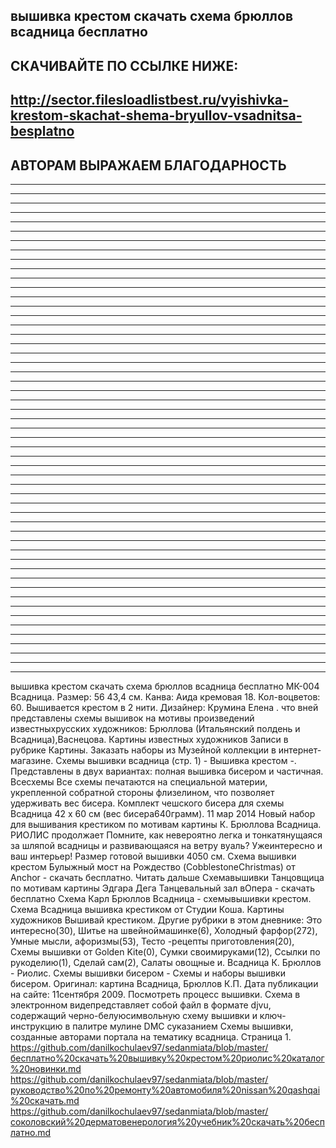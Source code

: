 вышивка крестом скачать схема брюллов всадница бесплатно
--------------------------------------------------
СКАЧИВАЙТЕ ПО ССЫЛКЕ НИЖЕ:
--------------------------------------------------
http://sector.filesloadlistbest.ru/vyishivka-krestom-skachat-shema-bryullov-vsadnitsa-besplatno
--------------------------------------------------
АВТОРАМ ВЫРАЖАЕМ БЛАГОДАРНОСТЬ
--------------------------------------------------
--------------------------------------------------
--------------------------------------------------
--------------------------------------------------
--------------------------------------------------
--------------------------------------------------
--------------------------------------------------
--------------------------------------------------
--------------------------------------------------
--------------------------------------------------
--------------------------------------------------
--------------------------------------------------
--------------------------------------------------
--------------------------------------------------
--------------------------------------------------
--------------------------------------------------
--------------------------------------------------
--------------------------------------------------
--------------------------------------------------
--------------------------------------------------
--------------------------------------------------
--------------------------------------------------
--------------------------------------------------
--------------------------------------------------
--------------------------------------------------
--------------------------------------------------
--------------------------------------------------
--------------------------------------------------
--------------------------------------------------
--------------------------------------------------
--------------------------------------------------
--------------------------------------------------
--------------------------------------------------
--------------------------------------------------
--------------------------------------------------
--------------------------------------------------
--------------------------------------------------
--------------------------------------------------
--------------------------------------------------
--------------------------------------------------
--------------------------------------------------
--------------------------------------------------
--------------------------------------------------
--------------------------------------------------
--------------------------------------------------
--------------------------------------------------
--------------------------------------------------
--------------------------------------------------
--------------------------------------------------
--------------------------------------------------
--------------------------------------------------
--------------------------------------------------
--------------------------------------------------
--------------------------------------------------
вышивка крестом скачать схема брюллов всадница бесплатно МК-004 Всадница. Размер: 56 43,4 см. Канва: Аида кремовая 18. Кол-воцветов: 60. Вышивается крестом в 2 нити. Дизайнер: Крумина Елена . что вней представлены схемы вышивок на мотивы произведений известныхрусских художников: Брюллова (Итальянский полдень и Всадница),Васнецова. Картины известных художников  Записи в рубрике Картины. Заказать наборы из Музейной коллекции в интернет-магазине. Схемы вышивки всадница (стр. 1) - Вышивка крестом -. Представлены в двух вариантах: полная вышивка бисером и частичная. Всесхемы  Все схемы печатаются на специальной материи, укрепленной собратной стороны флизелином, что позволяет удерживать вес бисера. Комплект чешского бисера для схемы Всадница 42 x 60 см (вес бисера640грамм). 11 мар 2014  Новый набор для вышивания крестиком по мотивам картины К. Брюллова Всадница. РИОЛИС продолжает  Помните, как невероятно легка и тонкатянущаяся за шляпой всадницы и развивающаяся на ветру вуаль? Ужеинтересно  и ваш интерьер! Размер готовой вышивки 4050 см. Схема вышивки крестом Булыжный мост на Рождество (CobblestoneChristmas) от Anchor - скачать бесплатно. Читать дальше   Схемавышивки Танцовщица по мотивам картины Эдгара Дега Танцевальный зал вОпера - скачать бесплатно   Схема Карл Брюллов Всадница - схемывышивки крестом. Схема Всадница  вышивка крестиком от Студии Коша. Картины художников  Вышивай крестиком. Другие рубрики в этом дневнике: Это интересно(30), Шитье на швейноймашинке(6), Холодный фарфор(272), Умные мысли, афоризмы(53), Тесто -рецепты приготовления(20), Схемы вышивки от Golden Kite(0), Сумки своимируками(12), Ссылки по рукоделию(1), Сделай сам(2), Салаты овощные и. Всадница К. Брюллов - Риолис. Схемы вышивки бисером - Схемы и наборы вышивки бисером. Оригинал: картина Всадница, Брюллов К.П. Дата публикации на сайте: 11сентября 2009. Посмотреть процесс вышивки. Схема в электронном видепредставляет собой файл в формате djvu, содержащий черно-белуюсимвольную схему вышивки и ключ-инструкцию в палитре мулине DMC суказанием
Схемы вышивки, созданные авторами портала  на тематику всадница. Страница 1.
https://github.com/danilkochulaev97/sedanmiata/blob/master/бесплатно%20скачать%20вышивку%20крестом%20риолис%20каталог%20новинки.md
https://github.com/danilkochulaev97/sedanmiata/blob/master/руководство%20по%20ремонту%20автомобиля%20nissan%20qashqai%20скачать.md
https://github.com/danilkochulaev97/sedanmiata/blob/master/соколовский%20дерматовенерология%20учебник%20скачать%20бесплатно.md